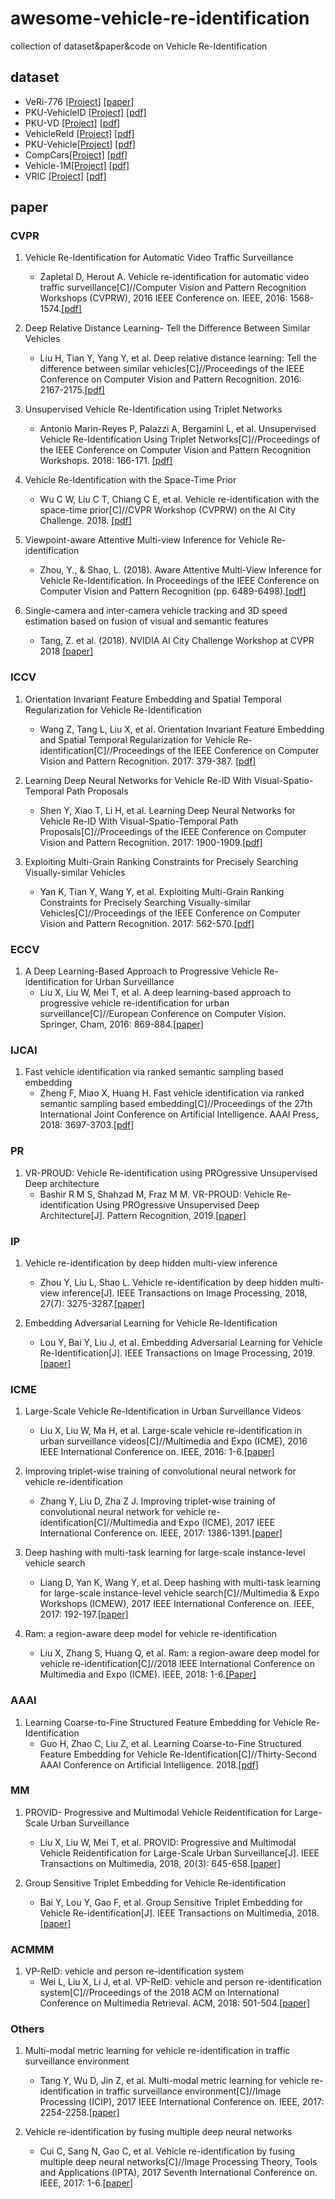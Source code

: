 # awesome-vehicle-re-identification
collection of dataset&amp;paper&amp;code on Vehicle Re-Identification

## dataset
* VeRi-776 [[Project]](https://github.com/VehicleReId/VeRidataset) [[paper]](https://link.springer.com/chapter/10.1007/978-3-319-46475-6_53)
* PKU-VehicleID [[Project]](http://pkuml.org/resources/pku-vehicleid.html) [[pdf]](http://openaccess.thecvf.com/content_cvpr_2016/papers/Liu_Deep_Relative_Distance_CVPR_2016_paper.pdf)
* PKU-VD [[Project]](http://pkuml.org/resources/pku-vds.html) [[pdf]](http://openaccess.thecvf.com/content_ICCV_2017/papers/Yan_Exploiting_Multi-Grain_Ranking_ICCV_2017_paper.pdf)
* VehicleReId [[Project]](https://medusa.fit.vutbr.cz/traffic/datasets/) [[pdf]](http://openaccess.thecvf.com/content_cvpr_2016_workshops/w25/papers/Zapletal_Vehicle_Re-Identification_for_CVPR_2016_paper.pdf)
* PKU-Vehicle[[Project]](http://59.110.216.11/html/) [[pdf]](https://ieeexplore.ieee.org/abstract/document/8265213/)
* CompCars[[Project]](http://mmlab.ie.cuhk.edu.hk/datasets/comp_cars/index.html) [[pdf]](https://www.cv-foundation.org/openaccess/content_cvpr_2015/papers/Yang_A_Large-Scale_Car_2015_CVPR_paper.pdf)
* Vehicle-1M[[Project]](http://www.nlpr.ia.ac.cn/iva/homepage/jqwang/Vehicle1M.htm) [[pdf]](https://www.aaai.org/ocs/index.php/AAAI/AAAI18/paper/viewFile/16206/16270)
* VRIC [[Project]](https://qmul-vric.github.io/) [[pdf]](http://www.eecs.qmul.ac.uk/~xiatian/papers/AytacEtAl_GCPR2018.pdf)

## paper
### CVPR
1. Vehicle Re-Identification for Automatic Video Traffic Surveillance
    * Zapletal D, Herout A. Vehicle re-identification for automatic video traffic surveillance[C]//Computer Vision and Pattern Recognition Workshops (CVPRW), 2016 IEEE Conference on. IEEE, 2016: 1568-1574.[[pdf]](http://openaccess.thecvf.com/content_cvpr_2016_workshops/w25/papers/Zapletal_Vehicle_Re-Identification_for_CVPR_2016_paper.pdf)
    
2. Deep Relative Distance Learning- Tell the Difference Between Similar Vehicles
    * Liu H, Tian Y, Yang Y, et al. Deep relative distance learning: Tell the difference between similar vehicles[C]//Proceedings of the IEEE Conference on Computer Vision and Pattern Recognition. 2016: 2167-2175.[[pdf]](http://openaccess.thecvf.com/content_cvpr_2016/papers/Liu_Deep_Relative_Distance_CVPR_2016_paper.pdf)
    
3. Unsupervised Vehicle Re-Identification using Triplet Networks
    * Antonio Marin-Reyes P, Palazzi A, Bergamini L, et al. Unsupervised Vehicle Re-Identification Using Triplet Networks[C]//Proceedings of the IEEE Conference on Computer Vision and Pattern Recognition Workshops. 2018: 166-171. [[pdf]](http://openaccess.thecvf.com/content_cvpr_2018_workshops/papers/w3/Marin-Reyes_Unsupervised_Vehicle_Re-Identification_CVPR_2018_paper.pdf)
    
4. Vehicle Re-Identification with the Space-Time Prior
    * Wu C W, Liu C T, Chiang C E, et al. Vehicle re-identification with the space-time prior[C]//CVPR Workshop (CVPRW) on the AI City Challenge. 2018. [[pdf]](http://openaccess.thecvf.com/content_cvpr_2018_workshops/papers/w3/Wu_Vehicle_Re-Identification_With_CVPR_2018_paper.pdf)
    
5. Viewpoint-aware Attentive Multi-view Inference for Vehicle Re-identification
    * Zhou, Y., & Shao, L. (2018). Aware Attentive Multi-View Inference for Vehicle Re-Identification. In Proceedings of the IEEE Conference on Computer Vision and Pattern Recognition (pp. 6489-6498).[[pdf]](http://openaccess.thecvf.com/content_cvpr_2018/papers/Zhou_Viewpoint-Aware_Attentive_Multi-View_CVPR_2018_paper.pdf)

6. Single-camera and inter-camera vehicle tracking and 3D speed estimation based on fusion of visual and semantic features
    * Tang, Z. et al. (2018). NVIDIA AI City Challenge Workshop at CVPR 2018 [[paper]](http://openaccess.thecvf.com/content_cvpr_2018_workshops/papers/w3/Tang_Single-Camera_and_Inter-Camera_CVPR_2018_paper.pdf)

### ICCV
1. Orientation Invariant Feature Embedding and Spatial Temporal Regularization for Vehicle Re-Identification
    * Wang Z, Tang L, Liu X, et al. Orientation Invariant Feature Embedding and Spatial Temporal Regularization for Vehicle Re-identification[C]//Proceedings of the IEEE Conference on Computer Vision and Pattern Recognition. 2017: 379-387. [[pdf]](http://openaccess.thecvf.com/content_ICCV_2017/papers/Wang_Orientation_Invariant_Feature_ICCV_2017_paper.pdf)

2. Learning Deep Neural Networks for Vehicle Re-ID With Visual-Spatio-Temporal Path Proposals
    * Shen Y, Xiao T, Li H, et al. Learning Deep Neural Networks for Vehicle Re-ID With Visual-Spatio-Temporal Path Proposals[C]//Proceedings of the IEEE Conference on Computer Vision and Pattern Recognition. 2017: 1900-1909.[[pdf]](http://openaccess.thecvf.com/content_ICCV_2017/papers/Shen_Learning_Deep_Neural_ICCV_2017_paper.pdf)

3. Exploiting Multi-Grain Ranking Constraints for Precisely Searching Visually-similar Vehicles
    * Yan K, Tian Y, Wang Y, et al. Exploiting Multi-Grain Ranking Constraints for Precisely Searching Visually-similar Vehicles[C]//Proceedings of the IEEE Conference on Computer Vision and Pattern Recognition. 2017: 562-570.[[pdf]](http://openaccess.thecvf.com/content_ICCV_2017/papers/Yan_Exploiting_Multi-Grain_Ranking_ICCV_2017_paper.pdf)
    
### ECCV
1. A Deep Learning-Based Approach to Progressive Vehicle Re-identification for Urban Surveillance
    * Liu X, Liu W, Mei T, et al. A deep learning-based approach to progressive vehicle re-identification for urban surveillance[C]//European Conference on Computer Vision. Springer, Cham, 2016: 869-884.[[paper]](https://link.springer.com/chapter/10.1007/978-3-319-46475-6_53)
    
### IJCAI
1. Fast vehicle identification via ranked semantic sampling based embedding
    * Zheng F, Miao X, Huang H. Fast vehicle identification via ranked semantic sampling based embedding[C]//Proceedings of the 27th International Joint Conference on Artificial Intelligence. AAAI Press, 2018: 3697-3703.[[pdf]](https://www.ijcai.org/proceedings/2018/0514.pdf)

### PR
1. VR-PROUD: Vehicle Re-identification using PROgressive Unsupervised Deep architecture
    * Bashir R M S, Shahzad M, Fraz M M. VR-PROUD: Vehicle Re-identification Using PROgressive Unsupervised Deep Architecture[J]. Pattern Recognition, 2019.[[paper]](https://www.sciencedirect.com/science/article/abs/pii/S0031320319300147)
    
### IP
1. Vehicle re-identification by deep hidden multi-view inference
    * Zhou Y, Liu L, Shao L. Vehicle re-identification by deep hidden multi-view inference[J]. IEEE Transactions on Image Processing, 2018, 27(7): 3275-3287.[[paper]](https://ieeexplore.ieee.org/abstract/document/8325486)
    
2. Embedding Adversarial Learning for Vehicle Re-Identification
    * Lou Y, Bai Y, Liu J, et al. Embedding Adversarial Learning for Vehicle Re-Identification[J]. IEEE Transactions on Image Processing, 2019.[[paper]](https://ieeexplore.ieee.org/abstract/document/8653852)

### ICME
1. Large-Scale Vehicle Re-Identification in Urban Surveillance Videos
    * Liu X, Liu W, Ma H, et al. Large-scale vehicle re-identification in urban surveillance videos[C]//Multimedia and Expo (ICME), 2016 IEEE International Conference on. IEEE, 2016: 1-6.[[paper]](https://ieeexplore.ieee.org/document/7553002/)
    
2. Improving triplet-wise training of convolutional neural network for vehicle re-identification
    * Zhang Y, Liu D, Zha Z J. Improving triplet-wise training of convolutional neural network for vehicle re-identification[C]//Multimedia and Expo (ICME), 2017 IEEE International Conference on. IEEE, 2017: 1386-1391.[[paper]](https://ieeexplore.ieee.org/abstract/document/8019491/)
    
3. Deep hashing with multi-task learning for large-scale instance-level vehicle search
    * Liang D, Yan K, Wang Y, et al. Deep hashing with multi-task learning for large-scale instance-level vehicle search[C]//Multimedia & Expo Workshops (ICMEW), 2017 IEEE International Conference on. IEEE, 2017: 192-197.[[paper]](https://ieeexplore.ieee.org/abstract/document/8026274/)

4. Ram: a region-aware deep model for vehicle re-identification
    * Liu X, Zhang S, Huang Q, et al. Ram: a region-aware deep model for vehicle re-identification[C]//2018 IEEE International Conference on Multimedia and Expo (ICME). IEEE, 2018: 1-6.[[Paper]](https://arxiv.org/pdf/1806.09283.pdf)
    
### AAAI
1. Learning Coarse-to-Fine Structured Feature Embedding for Vehicle Re-Identification
    * Guo H, Zhao C, Liu Z, et al. Learning Coarse-to-Fine Structured Feature Embedding for Vehicle Re-Identification[C]//Thirty-Second AAAI Conference on Artificial Intelligence. 2018.[[pdf]](https://www.aaai.org/ocs/index.php/AAAI/AAAI18/paper/viewFile/16206/16270)

### MM
1. PROVID- Progressive and Multimodal Vehicle Reidentification for Large-Scale Urban Surveillance
    * Liu X, Liu W, Mei T, et al. PROVID: Progressive and Multimodal Vehicle Reidentification for Large-Scale Urban Surveillance[J]. IEEE Transactions on Multimedia, 2018, 20(3): 645-658.[[paper]](https://ieeexplore.ieee.org/abstract/document/8036238/)

2. Group Sensitive Triplet Embedding for Vehicle Re-identification
    * Bai Y, Lou Y, Gao F, et al. Group Sensitive Triplet Embedding for Vehicle Re-identification[J]. IEEE Transactions on Multimedia, 2018.[[paper]](https://ieeexplore.ieee.org/abstract/document/8265213/)
    
### ACMMM
1. VP-ReID: vehicle and person re-identification system
    * Wei L, Liu X, Li J, et al. VP-ReID: vehicle and person re-identification system[C]//Proceedings of the 2018 ACM on International Conference on Multimedia Retrieval. ACM, 2018: 501-504.[[paper]](https://dl.acm.org/citation.cfm?id=3206086)

### Others
1. Multi-modal metric learning for vehicle re-identification in traffic surveillance environment
    * Tang Y, Wu D, Jin Z, et al. Multi-modal metric learning for vehicle re-identification in traffic surveillance environment[C]//Image Processing (ICIP), 2017 IEEE International Conference on. IEEE, 2017: 2254-2258.[[paper]](https://ieeexplore.ieee.org/abstract/document/8296683/)

2. Vehicle re-identification by fusing multiple deep neural networks
    * Cui C, Sang N, Gao C, et al. Vehicle re-identification by fusing multiple deep neural networks[C]//Image Processing Theory, Tools and Applications (IPTA), 2017 Seventh International Conference on. IEEE, 2017: 1-6.[[paper]](https://ieeexplore.ieee.org/abstract/document/8310090/)
